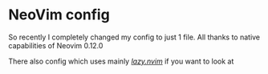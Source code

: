 # NeoVim config

So recently I completely changed my config to just 1 file. All thanks to native capabilities of Neovim 0.12.0

There also config which uses mainly [_lazy.nvim_](https://github.com/braam-76/lazy_nvim) if you want to look at
